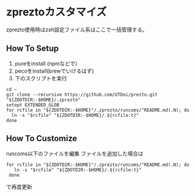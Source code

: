 # zpreztoカスタマイズ
  zprezto使用時はzsh設定ファイル系はここで一括管理する。
  
  ## How To Setup
   1. pureをinstall (npmなどで）
   2. pecoをinstall(brewでいけるはず)
   3. 下のスクリプトを実行 
  ```
  cd ~
  git clone --recursive https://github.com/UTDoi/prezto.git "${ZDOTDIR:-$HOME}/.zprezto"
  setopt EXTENDED_GLOB
  for rcfile in "${ZDOTDIR:-$HOME}"/.zprezto/runcoms/^README.md(.N); do
    ln -s "$rcfile" "${ZDOTDIR:-$HOME}/.${rcfile:t}"
  done
```

 ## How To Customize 
 
 runcoms以下のファイルを編集
 ファイルを追加した場合は
 ```
 for rcfile in "${ZDOTDIR:-$HOME}"/.zprezto/runcoms/^README.md(.N); do
    ln -s "$rcfile" "${ZDOTDIR:-$HOME}/.${rcfile:t}"
  done
 ```
 で再度更新
